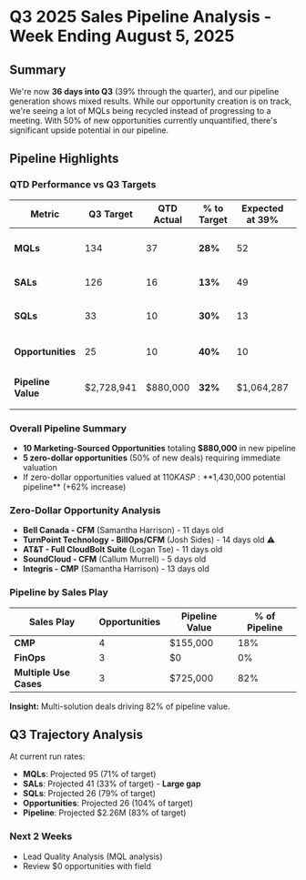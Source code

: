 # Q3 2025 Sales Pipeline Analysis - Week Ending August 5, 2025

## Summary

We're now **36 days into Q3** (39% through the quarter), and our pipeline generation shows mixed results. While our opportunity creation is on track, we're seeing a lot of MQLs being recycled instead of progressing to a meeting. With 50% of new opportunities currently unquantified, there's significant upside potential in our pipeline.

## Pipeline Highlights

### QTD Performance vs Q3 Targets

| Metric             | Q3 Target  | QTD Actual | % to Target | Expected at 39% | Status         |
| ------------------ | ---------- | ---------- | ----------- | --------------- | -------------- |
| **MQLs**           | 134        | 37         | **28%**     | 52              | 🟡 Behind Pace |
| **SALs**           | 126        | 16         | **13%**     | 49              | 🔴 Concern     |
| **SQLs**           | 33         | 10         | **30%**     | 13              | 🟡 Behind Pace |
| **Opportunities**  | 25         | 10         | **40%**     | 10              | 🟢 On Track    |
| **Pipeline Value** | $2,728,941 | $880,000   | **32%**     | $1,064,287      | 🟡 Behind Pace |
### Overall Pipeline Summary
- **10 Marketing-Sourced Opportunities** totaling **$880,000** in new pipeline
- **5 zero-dollar opportunities** (50% of new deals) requiring immediate valuation
- If zero-dollar opportunities valued at $110K ASP: **$1,430,000 potential pipeline** (+62% increase)

### Zero-Dollar Opportunity Analysis
- **Bell Canada - CFM** (Samantha Harrison) - 11 days old
- **TurnPoint Technology - BillOps/CFM** (Josh Sides) - 14 days old ⚠️
- **AT&T - Full CloudBolt Suite** (Logan Tse) - 11 days old
- **SoundCloud - CFM** (Callum Murrell) - 5 days old
- **Integris - CMP** (Samantha Harrison) - 13 days old

### Pipeline by Sales Play

| Sales Play             | Opportunities | Pipeline Value | % of Pipeline |
| ---------------------- | ------------- | -------------- | ------------- |
| **CMP**                | 4             | $155,000       | 18%           |
| **FinOps**             | 3             | $0             | 0%            |
| **Multiple Use Cases** | 3             | $725,000       | 82%           |
**Insight:** Multi-solution deals driving 82% of pipeline value.

## Q3 Trajectory Analysis

At current run rates:
- **MQLs**: Projected 95 (71% of target)
- **SALs**: Projected 41 (33% of target) - **Large gap**
- **SQLs**: Projected 26 (79% of target)
- **Opportunities**: Projected 26 (104% of target)
- **Pipeline**: Projected $2.26M (83% of target)


### Next 2 Weeks
- Lead Quality Analysis (MQL analysis)
- Review $0 opportunities with field

